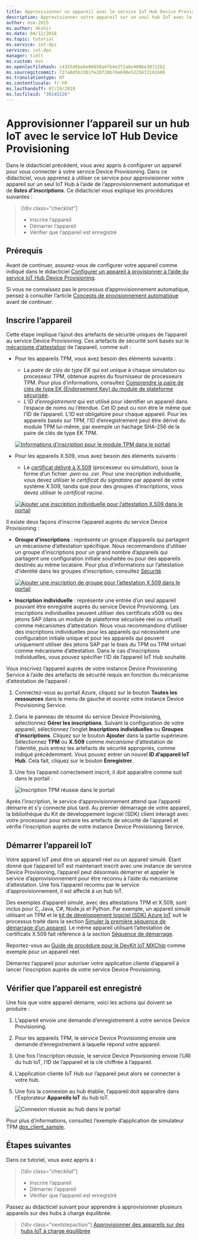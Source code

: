 ```yaml
---
title: Approvisionner un appareil avec le service IoT Hub Device Provisioning | Microsoft Docs
description: Approvisionner votre appareil sur un seul hub IoT avec le service IoT Hub Device Provisioning
author: dsk-2015
ms.author: dkshir
ms.date: 04/12/2018
ms.topic: tutorial
ms.service: iot-dps
services: iot-dps
manager: timlt
ms.custom: mvc
ms.openlocfilehash: c4355d6bebe00650a6fb4e2f2a6e400be30722b2
ms.sourcegitcommit: 727a0d5b3301fe20f20b7de698e5225633191b06
ms.translationtype: HT
ms.contentlocale: fr-FR
ms.lasthandoff: 07/19/2018
ms.locfileid: "39145126"
---
```

# <a name="provision-the-device-to-an-iot-hub-using-the-azure-iot-hub-device-provisioning-service"></a>Approvisionner l’appareil sur un hub IoT avec le service IoT Hub Device Provisioning

Dans le didacticiel précédent, vous avez appris à configurer un appareil pour vous connecter à votre service Device Provisioning. Dans ce didacticiel, vous apprenez à utiliser ce service pour approvisionner votre appareil sur un seul IoT Hub à l’aide de l’approvisionnement automatique et de **_listes d’inscriptions_**. Ce didacticiel vous explique les procédures suivantes :

> [!div class="checklist"]
> * Inscrire l’appareil
> * Démarrer l’appareil
> * Vérifier que l’appareil est enregistré

## <a name="prerequisites"></a>Prérequis

Avant de continuer, assurez-vous de configurer votre appareil comme indiqué dans le didacticiel [Configurer un appareil à provisionner à l’aide du service IoT Hub Device Provisioning](./tutorial-set-up-device.md).

Si vous ne connaissez pas le processus d’approvisionnement automatique, pensez à consulter l’article [Concepts de provisionnement automatique](concepts-auto-provisioning.md) avant de continuer.

<a id="enrolldevice"></a>
## <a name="enroll-the-device"></a>Inscrire l’appareil

Cette étape implique l’ajout des artefacts de sécurité uniques de l’appareil au service Device Provisioning. Ces artefacts de sécurité sont basés sur le [mécanisme d’attestation](concepts-device.md#attestation-mechanism) de l’appareil, comme suit :

- Pour les appareils TPM, vous avez besoin des éléments suivants :
    - La *paire de clés de type EK* qui est unique à chaque simulation ou processeur TPM, obtenue auprès du fournisseur de processeurs TPM.  Pour plus d’informations, consultez [Comprendre la paire de clés de type EK (Endorsement Key) du module de plateforme sécurisée](https://technet.microsoft.com/library/cc770443.aspx).
    - *L’ID d’enregistrement* qui est utilisé pour identifier un appareil dans l’espace de noms ou l’étendue. Cet ID peut ou non être le même que l’ID de l’appareil. L’ID est obligatoire pour chaque appareil. Pour les appareils basés sur TPM, l’ID d’enregistrement peut être dérivé du module TPM lui-même, par exemple un hachage SHA-256 de la paire de clés de type EK TPM.

    [![Informations d’inscription pour le module TPM dans le portail](./media/tutorial-provision-device-to-hub/tpm-device-enrollment.png)](./media/tutorial-provision-device-to-hub/tpm-device-enrollment.png#lightbox)  

- Pour les appareils X.509, vous avez besoin des éléments suivants :
    - Le [certificat délivré à X.509](https://msdn.microsoft.com/library/windows/desktop/bb540819.aspx) (processeur ou simulation), sous la forme d’un fichier *.pem* ou *.cer*. Pour une inscription individuelle, vous devez utiliser le *certificat du signataire* par appareil de votre système X.509, tandis que pour des groupes d’inscriptions, vous devez utiliser le *certificat racine*. 

    [![Ajouter une inscription individuelle pour l’attestation X.509 dans le portail](./media/tutorial-provision-device-to-hub/individual-enrollment.png)](./media/tutorial-provision-device-to-hub/individual-enrollment.png#lightbox)

Il existe deux façons d’inscrire l’appareil auprès du service Device Provisioning :

- **Groupe d’inscriptions** : représente un groupe d’appareils qui partagent un mécanisme d’attestation spécifique. Nous recommandons d’utiliser un groupe d’inscriptions pour un grand nombre d’appareils qui partagent une configuration initiale souhaitée ou pour des appareils destinés au même locataire. Pour plus d’informations sur l’attestation d’identité dans les groupes d’inscription, consultez [Sécurité](concepts-security.md#controlling-device-access-to-the-provisioning-service-with-x509-certificates).

    [![Ajouter une inscription de groupe pour l’attestation X.509 dans le portail](./media/tutorial-provision-device-to-hub/group-enrollment.png)](./media/tutorial-provision-device-to-hub/group-enrollment.png#lightbox)

- **Inscription individuelle** : représente une entrée d’un seul appareil pouvant être enregistré auprès du service Device Provisioning. Les inscriptions individuelles peuvent utiliser des certificats x509 ou des jetons SAP (dans un module de plateforme sécurisée réel ou virtuel) comme mécanismes d’attestation. Nous vous recommandons d’utiliser des inscriptions individuelles pour les appareils qui nécessitent une configuration initiale unique et pour les appareils qui peuvent uniquement utiliser des jetons SAP par le biais du TPM ou TPM virtuel comme mécanisme d’attestation. Dans le cas d’inscriptions individuelles, vous pouvez spécifier l’ID de l’appareil IoT Hub souhaité.

Vous inscrivez l’appareil auprès de votre instance Device Provisioning Service à l’aide des artefacts de sécurité requis en fonction du mécanisme d’attestation de l’appareil : 

1. Connectez-vous au portail Azure, cliquez sur le bouton **Toutes les ressources** dans le menu de gauche et ouvrez votre instance Device Provisioning Service.

2. Dans le panneau de résumé du service Device Provisioning, sélectionnez **Gérer les inscriptions**. Suivant la configuration de votre appareil, sélectionnez l’onglet **Inscriptions individuelles** ou **Groupes d’inscriptions**. Cliquez sur le bouton **Ajouter** dans la partie supérieure. Sélectionnez **TPM** ou **X.509** comme *mécanisme* d’attestation de l’identité, puis entrez les artefacts de sécurité appropriés, comme indiqué précédemment. Vous pouvez entrer un nouvel **ID d’appareil IoT Hub**. Cela fait, cliquez sur le bouton **Enregistrer**. 

3. Une fois l’appareil correctement inscrit, il doit apparaître comme suit dans le portail :

    ![Inscription TPM réussie dans le portail](./media/tutorial-provision-device-to-hub/tpm-enrollment-success.png)

Après l’inscription, le service d’approvisionnement attend que l’appareil démarre et s’y connecte plus tard. Au premier démarrage de votre appareil, la bibliothèque du Kit de développement logiciel (SDK) client interagit avec votre processeur pour extraire les artefacts de sécurité de l’appareil et vérifie l’inscription auprès de votre instance Device Provisioning Service. 

## <a name="start-the-iot-device"></a>Démarrer l’appareil IoT

Votre appareil IoT peut être un appareil réel ou un appareil simulé. Étant donné que l’appareil IoT est maintenant inscrit avec une instance de service Device Provisioning, l’appareil peut désormais démarrer et appeler le service d’approvisionnement pour être reconnu à l’aide du mécanisme d’attestation. Une fois l’appareil reconnu par le service d’approvisionnement, il est affecté à un hub IoT. 

Des exemples d’appareil simulé, avec des attestations TPM et X.509, sont inclus pour C, Java, C#, Node.js et Python. Par exemple, un appareil simulé utilisant un TPM et le [kit de développement logiciel (SDK) Azure IoT](https://github.com/Azure/azure-iot-sdk-c) suit le processus traité dans la section [Simuler la première séquence de démarrage d’un appareil](quick-create-simulated-device.md#simulate-first-boot-sequence-for-the-device). Le même appareil utilisant l’attestation de certificats X.509 fait référence à la section [Séquence de démarrage](quick-create-simulated-device-x509.md#simulate-first-boot-sequence-for-the-device).

Reportez-vous au [Guide de procédure pour le DevKit IoT MXChip](how-to-connect-mxchip-iot-devkit.md) comme exemple pour un appareil réel.

Démarrez l’appareil pour autoriser votre application cliente d’appareil à lancer l’inscription auprès de votre service Device Provisioning.  

## <a name="verify-the-device-is-registered"></a>Vérifier que l’appareil est enregistré

Une fois que votre appareil démarre, voici les actions qui doivent se produire :

1. L’appareil envoie une demande d’enregistrement à votre service Device Provisioning.
2. Pour les appareils TPM, le service Device Provisioning envoie une demande d’enregistrement à laquelle répond votre appareil. 
3. Une fois l’inscription réussie, le service Device Provisioning envoie l’URI du hub IoT, l’ID de l’appareil et la clé chiffrée à l’appareil. 
4. L’application cliente IoT Hub sur l’appareil peut alors se connecter à votre hub. 
5. Une fois la connexion au hub établie, l’appareil doit apparaître dans l’Explorateur **Appareils IoT** du hub IoT. 

    ![Connexion réussie au hub dans le portail](./media/tutorial-provision-device-to-hub/hub-connect-success.png)

Pour plus d’informations, consultez l’exemple d’application de simulateur TPM [dps_client_sample](https://github.com/Azure/azure-iot-device-auth/blob/master/dps_client/samples/dps_client_sample/dps_client_sample.c). 

## <a name="next-steps"></a>Étapes suivantes
Dans ce tutoriel, vous avez appris à :

> [!div class="checklist"]
> * Inscrire l’appareil
> * Démarrer l’appareil
> * Vérifier que l’appareil est enregistré

Passez au didacticiel suivant pour apprendre à approvisionner plusieurs appareils sur des hubs à charge équilibrée. 

> [!div class="nextstepaction"]
> [Approvisionner des appareils sur des hubs IoT à charge équilibrée](./tutorial-provision-multiple-hubs.md)
